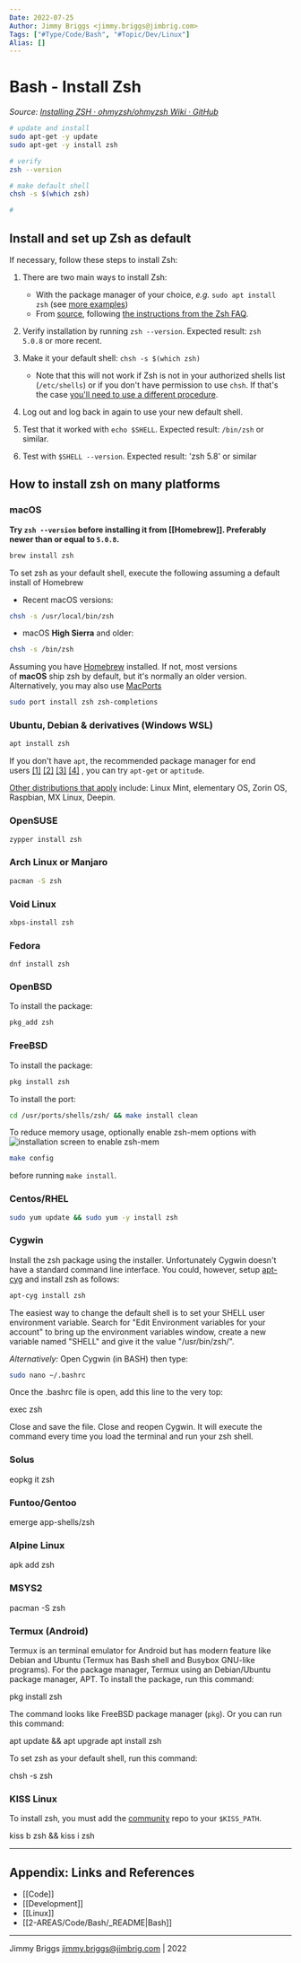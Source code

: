 ```yaml
---
Date: 2022-07-25
Author: Jimmy Briggs <jimmy.briggs@jimbrig.com>
Tags: ["#Type/Code/Bash", "#Topic/Dev/Linux"]
Alias: []
---
```


# Bash - Install Zsh

*Source: [Installing ZSH · ohmyzsh/ohmyzsh Wiki · GitHub](https://github.com/ohmyzsh/ohmyzsh/wiki/Installing-ZSH)*

```bash
# update and install
sudo apt-get -y update
sudo apt-get -y install zsh

# verify
zsh --version

# make default shell
chsh -s $(which zsh)

# 

```

## Install and set up Zsh as default

If necessary, follow these steps to install Zsh:

1.  There are two main ways to install Zsh:
    
    -   With the package manager of your choice, _e.g._ `sudo apt install zsh` (see [more examples](https://github.com/ohmyzsh/ohmyzsh/wiki/Installing-ZSH#how-to-install-zsh-on-many-platforms))
    -   From [source](https://zsh.sourceforge.io/Arc/source.html), following [the instructions from the Zsh FAQ](https://zsh.sourceforge.io/FAQ/zshfaq01.html#l7).
    
2.  Verify installation by running `zsh --version`. Expected result: `zsh 5.0.8` or more recent.
    
3.  Make it your default shell: `chsh -s $(which zsh)`
    
    -   Note that this will not work if Zsh is not in your authorized shells list (`/etc/shells`) or if you don't have permission to use `chsh`. If that's the case [you'll need to use a different procedure](https://www.google.com/search?q=zsh+default+without+chsh).

4.  Log out and log back in again to use your new default shell.
    
5.  Test that it worked with `echo $SHELL`. Expected result: `/bin/zsh` or similar.
    
6.  Test with `$SHELL --version`. Expected result: 'zsh 5.8' or similar
    

## How to install zsh on many platforms

### macOS

**Try `zsh --version` before installing it from [[Homebrew]]. Preferably newer than or equal to `5.0.8`.**

```bash
brew install zsh
```

To set zsh as your default shell, execute the following assuming a default install of Homebrew

-   Recent macOS versions:

```bash
chsh -s /usr/local/bin/zsh
```

-   macOS **High Sierra** and older:

```bash    
chsh -s /bin/zsh
```    

Assuming you have [Homebrew](https://brew.sh/) installed. If not, most versions of **macOS** ship zsh by default, but it's normally an older version. Alternatively, you may also use [MacPorts](https://www.macports.org/)

```bash
sudo port install zsh zsh-completions
```

### Ubuntu, Debian & derivatives (Windows WSL)

```bash
apt install zsh
```

If you don't have `apt`, the recommended package manager for end users [[1]](https://askubuntu.com/a/446484) [[2]](https://askubuntu.com/a/775264) [[3]](https://help.ubuntu.com/lts/serverguide/apt.html) [[4]](https://www.howtogeek.com/234583/simplify-command-line-package-management-with-apt-instead-of-apt-get/) , you can try `apt-get` or `aptitude`.

[Other distributions that apply](https://en.wikipedia.org/wiki/List_of_Linux_distributions#Debian-based) include: Linux Mint, elementary OS, Zorin OS, Raspbian, MX Linux, Deepin.

### OpenSUSE

```bash
zypper install zsh
```


### Arch Linux or Manjaro

```bash
pacman -S zsh
```

### Void Linux

```bash
xbps-install zsh
```

### Fedora

```
dnf install zsh
```

### OpenBSD

To install the package:

```bash
pkg_add zsh
```

### FreeBSD

To install the package:

```bash
pkg install zsh
```

To install the port:

```bash
cd /usr/ports/shells/zsh/ && make install clean
```

To reduce memory usage, optionally enable zsh-mem options with ![installation screen to enable zsh-mem](https://camo.githubusercontent.com/68720a867a939ffaf119cfbddb8d4aa64670b3366f22e20793fbaa36a064f0cd/68747470733a2f2f692e696d6775722e636f6d2f6c34696436456b2e706e67)

```bash
make config
```

before running `make install`.

### Centos/RHEL

```bash
sudo yum update && sudo yum -y install zsh
```

### Cygwin

Install the zsh package using the installer. Unfortunately Cygwin doesn't have a standard command line interface. You could, however, setup [apt-cyg](https://github.com/kou1okada/apt-cyg) and install zsh as follows:

```bash
apt-cyg install zsh
```

The easiest way to change the default shell is to set your SHELL user environment variable. Search for "Edit Environment variables for your account" to bring up the environment variables window, create a new variable named "SHELL" and give it the value "/usr/bin/zsh/".

_Alternatively:_ Open Cygwin (in BASH) then type:

```bash
sudo nano ~/.bashrc
```

Once the .bashrc file is open, add this line to the very top:

exec zsh

Close and save the file. Close and reopen Cygwin. It will execute the command every time you load the terminal and run your zsh shell.

### [](https://github.com/ohmyzsh/ohmyzsh/wiki/Installing-ZSH#solus)Solus

eopkg it zsh

### [](https://github.com/ohmyzsh/ohmyzsh/wiki/Installing-ZSH#funtoogentoo)Funtoo/Gentoo

emerge app-shells/zsh

### [](https://github.com/ohmyzsh/ohmyzsh/wiki/Installing-ZSH#alpine-linux)Alpine Linux

apk add zsh

### [](https://github.com/ohmyzsh/ohmyzsh/wiki/Installing-ZSH#msys2)MSYS2

pacman -S zsh

### [](https://github.com/ohmyzsh/ohmyzsh/wiki/Installing-ZSH#termux-android)Termux (Android)

Termux is an terminal emulator for Android but has modern feature like Debian and Ubuntu (Termux has Bash shell and Busybox GNU-like programs). For the package manager, Termux using an Debian/Ubuntu package manager, APT. To install the package, run this command:

pkg install zsh

The command looks like FreeBSD package manager (`pkg`). Or you can run this command:

apt update && apt upgrade
apt install zsh

To set zsh as your default shell, run this command:

chsh -s zsh

### [](https://github.com/ohmyzsh/ohmyzsh/wiki/Installing-ZSH#kiss-linux)KISS Linux

To install zsh, you must add the [community](https://github.com/kiss-community/repo-community/) repo to your `$KISS_PATH`.

kiss b zsh && kiss i zsh

***

## Appendix: Links and References

- [[Code]]
- [[Development]]
- [[Linux]]
- [[2-AREAS/Code/Bash/_README|Bash]]

***

Jimmy Briggs <jimmy.briggs@jimbrig.com> | 2022
